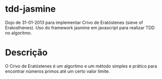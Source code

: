 tdd-jasmine
===========

Dojo de 31-01-2013 para implementar Crivo de Eratóstenes (sieve of Eratosthenes).
Uso do framework jasmine em javascript para realizar TDD no algoritmo. 


Descrição
=========

O Crivo de Eratóstenes é um algoritmo e um método simples e prático para encontrar números primos até um certo valor limite.